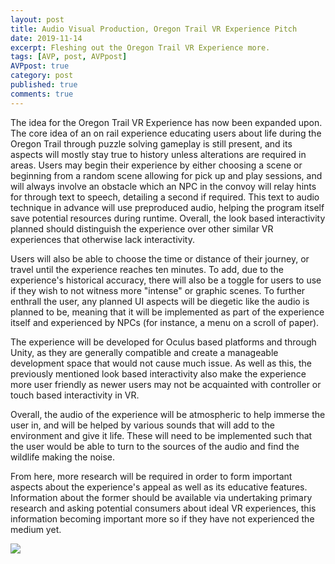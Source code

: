 ```yaml
---
layout: post
title: Audio Visual Production, Oregon Trail VR Experience Pitch
date: 2019-11-14
excerpt: Fleshing out the Oregon Trail VR Experience more.
tags: [AVP, post, AVPpost]
AVPpost: true
category: post
published: true
comments: true
---
```

The idea for the Oregon Trail VR Experience has now been expanded upon. The core idea of an on rail experience educating users about life during the Oregon Trail through puzzle solving gameplay is still present, and its aspects will mostly stay true to history unless alterations are required in areas. Users may begin their experience by either choosing a scene or beginning from a random scene allowing for pick up and play sessions, and will always involve an obstacle which an NPC in the convoy will relay hints for through text to speech, detailing a second if required. This text to audio technique in advance will use preproduced audio, helping the program itself save potential resources during runtime. Overall, the look based interactivity planned should distinguish the experience over other similar VR experiences that otherwise lack interactivity.

Users will also be able to choose the time or distance of their journey, or travel until the experience reaches ten minutes. To add, due to the experience's historical accuracy, there will also be a toggle for users to use if they wish to not witness more "intense" or graphic scenes. To further enthrall the user, any planned UI aspects will be diegetic like the audio is planned to be, meaning that it will be implemented as part of the experience itself and experienced by NPCs (for instance, a menu on a scroll of paper).

The experience will be developed for Oculus based platforms and through Unity, as they are generally compatible and create a manageable development space that would not cause much issue. As well as this, the previously mentioned look based interactivity also make the experience more user friendly as newer users may not be acquainted with controller or touch based interactivity in VR.

Overall, the audio of the experience will be atmospheric to help immerse the user in, and will be helped by various sounds that will add to the environment and give it life. These will need to be implemented such that the user would be able to turn to the sources of the audio and find the wildlife making the noise.

From here, more research will be required in order to form important aspects about the experience's appeal as well as its educative features. Information about the former should be available via undertaking primary research and asking potential consumers about ideal VR experiences, this information becoming important more so if they have not experienced the medium yet.

<a href="https://i.imgur.com/JwLGvmI.png"><img src="https://i.imgur.com/JwLGvmI.png"></a>